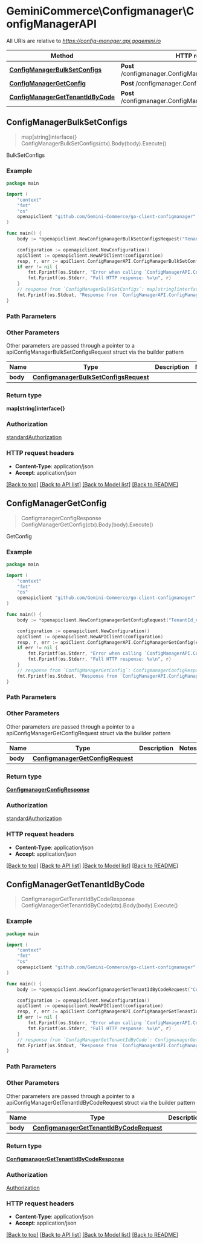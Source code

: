 # GeminiCommerce\Configmanager\ConfigManagerAPI

All URIs are relative to *https://config-manager.api.gogemini.io*

Method | HTTP request | Description
------------- | ------------- | -------------
[**ConfigManagerBulkSetConfigs**](ConfigManagerAPI.md#ConfigManagerBulkSetConfigs) | **Post** /configmanager.ConfigManager/BulkSetConfigs | BulkSetConfigs
[**ConfigManagerGetConfig**](ConfigManagerAPI.md#ConfigManagerGetConfig) | **Post** /configmanager.ConfigManager/GetConfig | GetConfig
[**ConfigManagerGetTenantIdByCode**](ConfigManagerAPI.md#ConfigManagerGetTenantIdByCode) | **Post** /configmanager.ConfigManager/GetTenantIdByCode | 



## ConfigManagerBulkSetConfigs

> map[string]interface{} ConfigManagerBulkSetConfigs(ctx).Body(body).Execute()

BulkSetConfigs



### Example

```go
package main

import (
	"context"
	"fmt"
	"os"
	openapiclient "github.com/Gemini-Commerce/go-client-configmanager"
)

func main() {
	body := *openapiclient.NewConfigmanagerBulkSetConfigsRequest("TenantId_example", []openapiclient.BulkSetConfigsRequestConfig{*openapiclient.NewBulkSetConfigsRequestConfig("Key_example", "Value_example")}) // ConfigmanagerBulkSetConfigsRequest | 

	configuration := openapiclient.NewConfiguration()
	apiClient := openapiclient.NewAPIClient(configuration)
	resp, r, err := apiClient.ConfigManagerAPI.ConfigManagerBulkSetConfigs(context.Background()).Body(body).Execute()
	if err != nil {
		fmt.Fprintf(os.Stderr, "Error when calling `ConfigManagerAPI.ConfigManagerBulkSetConfigs``: %v\n", err)
		fmt.Fprintf(os.Stderr, "Full HTTP response: %v\n", r)
	}
	// response from `ConfigManagerBulkSetConfigs`: map[string]interface{}
	fmt.Fprintf(os.Stdout, "Response from `ConfigManagerAPI.ConfigManagerBulkSetConfigs`: %v\n", resp)
}
```

### Path Parameters



### Other Parameters

Other parameters are passed through a pointer to a apiConfigManagerBulkSetConfigsRequest struct via the builder pattern


Name | Type | Description  | Notes
------------- | ------------- | ------------- | -------------
 **body** | [**ConfigmanagerBulkSetConfigsRequest**](ConfigmanagerBulkSetConfigsRequest.md) |  | 

### Return type

**map[string]interface{}**

### Authorization

[standardAuthorization](../README.md#standardAuthorization)

### HTTP request headers

- **Content-Type**: application/json
- **Accept**: application/json

[[Back to top]](#) [[Back to API list]](../README.md#documentation-for-api-endpoints)
[[Back to Model list]](../README.md#documentation-for-models)
[[Back to README]](../README.md)


## ConfigManagerGetConfig

> ConfigmanagerConfigResponse ConfigManagerGetConfig(ctx).Body(body).Execute()

GetConfig



### Example

```go
package main

import (
	"context"
	"fmt"
	"os"
	openapiclient "github.com/Gemini-Commerce/go-client-configmanager"
)

func main() {
	body := *openapiclient.NewConfigmanagerGetConfigRequest("TenantId_example", "Key_example") // ConfigmanagerGetConfigRequest | 

	configuration := openapiclient.NewConfiguration()
	apiClient := openapiclient.NewAPIClient(configuration)
	resp, r, err := apiClient.ConfigManagerAPI.ConfigManagerGetConfig(context.Background()).Body(body).Execute()
	if err != nil {
		fmt.Fprintf(os.Stderr, "Error when calling `ConfigManagerAPI.ConfigManagerGetConfig``: %v\n", err)
		fmt.Fprintf(os.Stderr, "Full HTTP response: %v\n", r)
	}
	// response from `ConfigManagerGetConfig`: ConfigmanagerConfigResponse
	fmt.Fprintf(os.Stdout, "Response from `ConfigManagerAPI.ConfigManagerGetConfig`: %v\n", resp)
}
```

### Path Parameters



### Other Parameters

Other parameters are passed through a pointer to a apiConfigManagerGetConfigRequest struct via the builder pattern


Name | Type | Description  | Notes
------------- | ------------- | ------------- | -------------
 **body** | [**ConfigmanagerGetConfigRequest**](ConfigmanagerGetConfigRequest.md) |  | 

### Return type

[**ConfigmanagerConfigResponse**](ConfigmanagerConfigResponse.md)

### Authorization

[standardAuthorization](../README.md#standardAuthorization)

### HTTP request headers

- **Content-Type**: application/json
- **Accept**: application/json

[[Back to top]](#) [[Back to API list]](../README.md#documentation-for-api-endpoints)
[[Back to Model list]](../README.md#documentation-for-models)
[[Back to README]](../README.md)


## ConfigManagerGetTenantIdByCode

> ConfigmanagerGetTenantIdByCodeResponse ConfigManagerGetTenantIdByCode(ctx).Body(body).Execute()



### Example

```go
package main

import (
	"context"
	"fmt"
	"os"
	openapiclient "github.com/Gemini-Commerce/go-client-configmanager"
)

func main() {
	body := *openapiclient.NewConfigmanagerGetTenantIdByCodeRequest("Code_example") // ConfigmanagerGetTenantIdByCodeRequest | 

	configuration := openapiclient.NewConfiguration()
	apiClient := openapiclient.NewAPIClient(configuration)
	resp, r, err := apiClient.ConfigManagerAPI.ConfigManagerGetTenantIdByCode(context.Background()).Body(body).Execute()
	if err != nil {
		fmt.Fprintf(os.Stderr, "Error when calling `ConfigManagerAPI.ConfigManagerGetTenantIdByCode``: %v\n", err)
		fmt.Fprintf(os.Stderr, "Full HTTP response: %v\n", r)
	}
	// response from `ConfigManagerGetTenantIdByCode`: ConfigmanagerGetTenantIdByCodeResponse
	fmt.Fprintf(os.Stdout, "Response from `ConfigManagerAPI.ConfigManagerGetTenantIdByCode`: %v\n", resp)
}
```

### Path Parameters



### Other Parameters

Other parameters are passed through a pointer to a apiConfigManagerGetTenantIdByCodeRequest struct via the builder pattern


Name | Type | Description  | Notes
------------- | ------------- | ------------- | -------------
 **body** | [**ConfigmanagerGetTenantIdByCodeRequest**](ConfigmanagerGetTenantIdByCodeRequest.md) |  | 

### Return type

[**ConfigmanagerGetTenantIdByCodeResponse**](ConfigmanagerGetTenantIdByCodeResponse.md)

### Authorization

[Authorization](../README.md#Authorization)

### HTTP request headers

- **Content-Type**: application/json
- **Accept**: application/json

[[Back to top]](#) [[Back to API list]](../README.md#documentation-for-api-endpoints)
[[Back to Model list]](../README.md#documentation-for-models)
[[Back to README]](../README.md)

